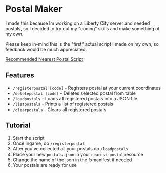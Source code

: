# Postal Maker
I made this because Im working on a Liberty City server and needed postals, so I decided to try out my "coding" skills and make something of my own. 

Please keep in-mind this is the "first" actual script I made on my own, so feedback would be much appreciated. 

[Recommended Nearest Postal Script](https://github.com/DevBlocky/nearest-postal/releases)

## Features
- ``/registerpostal [code]`` - Registers postal at your current coordinates 
- ``/deletepostal [code]`` -  Deletes selected postal from table
- ``/loadpostals`` - Loads all registered postals into a JSON file
- ``/listpostals`` - Prints a list of registered postals
- ``/clearpostals`` - Clears all registered postals

## Tutorial
1. Start the script 
2. Once ingame, do ``/registerpostal``
3. After you've collected all your postals do ``/loadpostals``
4. Place your new ``postals.json`` in your ``nearest-postal`` resource
5. Change the name of the json in the fxmanifest if needed
6. Your postals are ready for use
